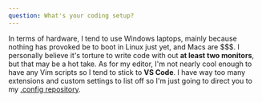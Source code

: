 ```yaml
---
question: What's your coding setup?
---
```

In terms of hardware, I tend to use Windows laptops, mainly because nothing has provoked be to boot in Linux just yet, and Macs are $$$. I personally believe it's torture to write code with out **at least two monitors**, but that may be a hot take. As for my editor, I'm not nearly cool enough to have any Vim scripts so I tend to stick to **VS Code**. I have way too many extensions and custom settings to list off so I'm just going to direct you to my [.config repository](https://github.com/leeandher/.config).
